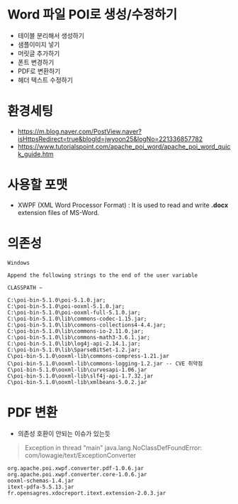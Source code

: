 # Word 파일 POI로 생성/수정하기
- 테이블 분리해서 생성하기
- 샘플이미지 넣기
- 머릿글 추가하기
- 폰트 변경하기
- PDF로 변환하기
- 헤더 텍스트 수정하기

# 환경세팅
- https://m.blog.naver.com/PostView.naver?isHttpsRedirect=true&blogId=jwyoon25&logNo=221336857782
- https://www.tutorialspoint.com/apache_poi_word/apache_poi_word_quick_guide.htm


# 사용할 포맷
- XWPF (XML Word Processor Format) :  It is used to read and write **.docx** extension files of MS-Word.


# 의존성

```
Windows

Append the following strings to the end of the user variable

CLASSPATH −

C:\poi-bin-5.1.0\poi-5.1.0.jar;
C:\poi-bin-5.1.0\poi-ooxml-5.1.0.jar;
C:\poi-bin-5.1.0\poi-ooxml-full-5.1.0.jar;
C:\poi-bin-5.1.0\lib\commons-codec-1.15.jar;
C:\poi-bin-5.1.0\lib\commons-collections4-4.4.jar;
C:\poi-bin-5.1.0\lib\commons-io-2.11.0.jar;
C:\poi-bin-5.1.0\lib\commons-math3-3.6.1.jar;
C:\poi-bin-5.1.0\lib\log4j-api-2.14.1.jar;
C:\poi-bin-5.1.0\lib\SparseBitSet-1.2.jar;
C\poi-bin-5.1.0\ooxml-lib\commons-compress-1.21.jar
C\poi-bin-5.1.0\ooxml-lib\commons-logging-1.2.jar -- CVE 취약점
C\poi-bin-5.1.0\ooxml-lib\curvesapi-1.06.jar
C\poi-bin-5.1.0\ooxml-lib\slf4j-api-1.7.32.jar
C\poi-bin-5.1.0\ooxml-lib\xmlbeans-5.0.2.jar
```


# PDF 변환
- 의존성 호환이 안되는 이슈가 있는듯
> Exception in thread "main" java.lang.NoClassDefFoundError: com/lowagie/text/ExceptionConverter
```
org.apache.poi.xwpf.converter.pdf-1.0.6.jar
org.apache.poi.xwpf.converter.core-1.0.6.jar
ooxml-schemas-1.4.jar
itext-pdfa-5.5.13.jar
fr.opensagres.xdocreport.itext.extension-2.0.3.jar
```
